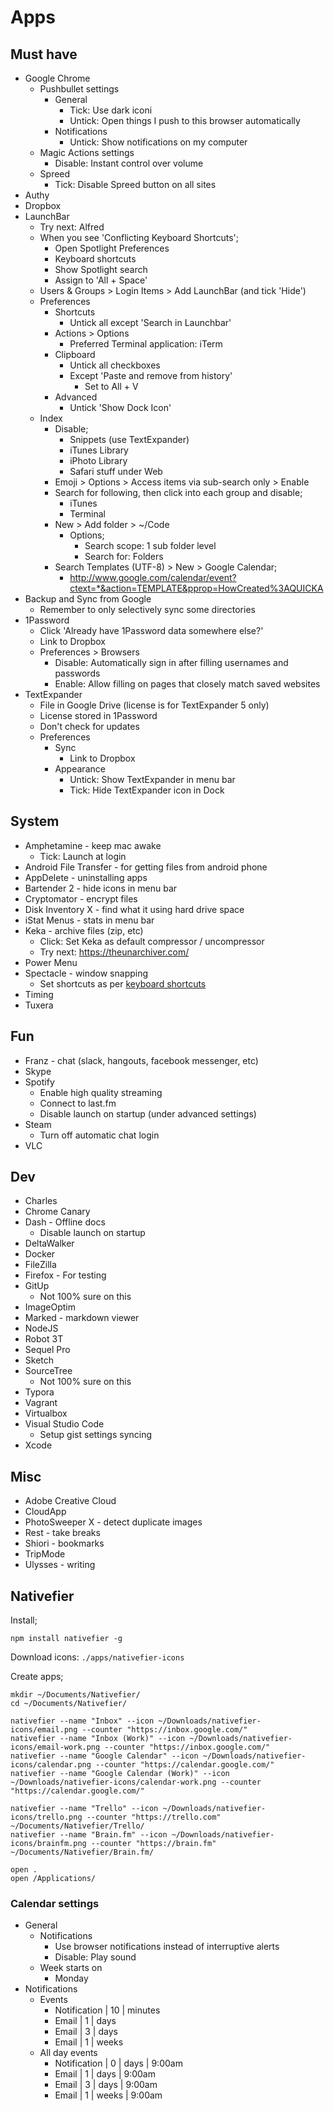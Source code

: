 # Apps

## Must have

- Google Chrome
  - Pushbullet settings
    - General
      - Tick: Use dark iconi
      - Untick: Open things I push to this browser automatically
    - Notifications
      - Untick: Show notifications on my computer
  - Magic Actions settings
    - Disable: Instant control over volume
  - Spreed
    - Tick: Disable Spreed button on all sites
- Authy
- Dropbox
- LaunchBar
  - Try next: Alfred
  - When you see 'Conflicting Keyboard Shortcuts';
    - Open Spotlight Preferences
    - Keyboard shortcuts
    - Show Spotlight search
    - Assign to 'All + Space'
  - Users & Groups > Login Items > Add LaunchBar (and tick 'Hide')
  - Preferences
    - Shortcuts
      - Untick all except 'Search in Launchbar'
    - Actions > Options
      - Preferred Terminal application: iTerm
    - Clipboard
      - Untick all checkboxes
      - Except 'Paste and remove from history'
        - Set to All + V
    - Advanced
      - Untick 'Show Dock Icon'
  - Index
    - Disable;
      - Snippets (use TextExpander)
      - iTunes Library
      - iPhoto Library
      - Safari stuff under Web
    - Emoji > Options > Access items via sub-search only > Enable
    - Search for following, then click into each group and disable;
      - iTunes
      - Terminal
    - New > Add folder > ~/Code
      - Options;
        - Search scope: 1 sub folder level
        - Search for: Folders
    - Search Templates (UTF-8) > New > Google Calendar;
      - http://www.google.com/calendar/event?ctext=*&action=TEMPLATE&pprop=HowCreated%3AQUICKA
- Backup and Sync from Google
  - Remember to only selectively sync some directories
- 1Password
  - Click 'Already have 1Password data somewhere else?'
  - Link to Dropbox
  - Preferences > Browsers
    - Disable: Automatically sign in after filling usernames and passwords
    - Enable: Allow filling on pages that closely match saved websites
- TextExpander
  - File in Google Drive (license is for TextExpander 5 only)
  - License stored in 1Password
  - Don't check for updates
  - Preferences
    - Sync
      - Link to Dropbox
    - Appearance
      - Untick: Show TextExpander in menu bar
      - Tick: Hide TextExpander icon in Dock

## System

- Amphetamine - keep mac awake
  - Tick: Launch at login
- Android File Transfer - for getting files from android phone
- AppDelete - uninstalling apps
- Bartender 2 - hide icons in menu bar
- Cryptomator - encrypt files
- Disk Inventory X - find what it using hard drive space
- iStat Menus - stats in menu bar
- Keka - archive files (zip, etc)
  - Click: Set Keka as default compressor / uncompressor
  - Try next: https://theunarchiver.com/
- Power Menu
- Spectacle - window snapping
  - Set shortcuts as per [keyboard shortcuts](/misc/keyboard-shortcuts.md)
- Timing
- Tuxera

## Fun

- Franz - chat (slack, hangouts, facebook messenger, etc)
- Skype
- Spotify
  - Enable high quality streaming
  - Connect to last.fm
  - Disable launch on startup (under advanced settings)
- Steam
  - Turn off automatic chat login
- VLC

## Dev

- Charles
- Chrome Canary
- Dash - Offline docs
  - Disable launch on startup
- DeltaWalker
- Docker
- FileZilla
- Firefox - For testing
- GitUp
  - Not 100% sure on this
- ImageOptim
- Marked - markdown viewer
- NodeJS
- Robot 3T
- Sequel Pro
- Sketch
- SourceTree
  - Not 100% sure on this
- Typora
- Vagrant
- Virtualbox
- Visual Studio Code
  - Setup gist settings syncing
- Xcode

## Misc

- Adobe Creative Cloud
- CloudApp
- PhotoSweeper X - detect duplicate images
- Rest - take breaks
- Shiori - bookmarks
- TripMode
- Ulysses - writing

## Nativefier

Install;

    npm install nativefier -g

Download icons: `./apps/nativefier-icons`

Create apps;

    mkdir ~/Documents/Nativefier/
    cd ~/Documents/Nativefier/

    nativefier --name "Inbox" --icon ~/Downloads/nativefier-icons/email.png --counter "https://inbox.google.com/"
    nativefier --name "Inbox (Work)" --icon ~/Downloads/nativefier-icons/email-work.png --counter "https://inbox.google.com/"
    nativefier --name "Google Calendar" --icon ~/Downloads/nativefier-icons/calendar.png --counter "https://calendar.google.com/"
    nativefier --name "Google Calendar (Work)" --icon ~/Downloads/nativefier-icons/calendar-work.png --counter "https://calendar.google.com/"

    nativefier --name "Trello" --icon ~/Downloads/nativefier-icons/trello.png --counter "https://trello.com" ~/Documents/Nativefier/Trello/
    nativefier --name "Brain.fm" --icon ~/Downloads/nativefier-icons/brainfm.png --counter "https://brain.fm" ~/Documents/Nativefier/Brain.fm/

    open .
    open /Applications/

### Calendar settings

- General
  - Notifications
    - Use browser notifications instead of interruptive alerts
    - Disable: Play sound
  - Week starts on
    - Monday
- Notifications
  - Events
    - Notification | 10 | minutes
    - Email | 1 | days
    - Email | 3 | days
    - Email | 1 | weeks
  - All day events
    - Notification | 0 | days | 9:00am
    - Email | 1 | days | 9:00am
    - Email | 3 | days | 9:00am
    - Email | 1 | weeks | 9:00am
